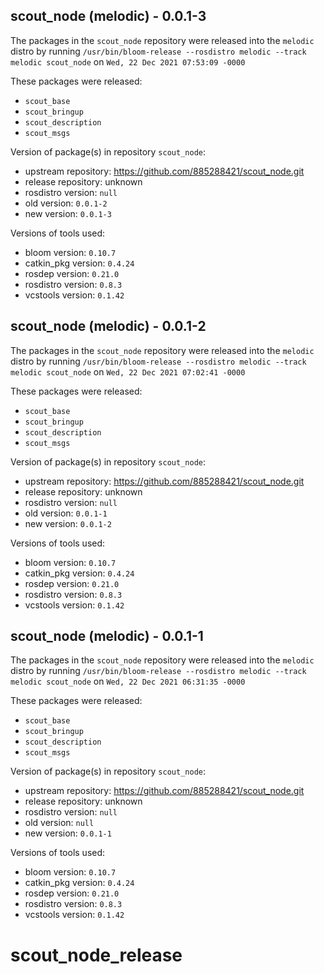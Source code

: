 ## scout_node (melodic) - 0.0.1-3

The packages in the `scout_node` repository were released into the `melodic` distro by running `/usr/bin/bloom-release --rosdistro melodic --track melodic scout_node` on `Wed, 22 Dec 2021 07:53:09 -0000`

These packages were released:
- `scout_base`
- `scout_bringup`
- `scout_description`
- `scout_msgs`

Version of package(s) in repository `scout_node`:

- upstream repository: https://github.com/885288421/scout_node.git
- release repository: unknown
- rosdistro version: `null`
- old version: `0.0.1-2`
- new version: `0.0.1-3`

Versions of tools used:

- bloom version: `0.10.7`
- catkin_pkg version: `0.4.24`
- rosdep version: `0.21.0`
- rosdistro version: `0.8.3`
- vcstools version: `0.1.42`


## scout_node (melodic) - 0.0.1-2

The packages in the `scout_node` repository were released into the `melodic` distro by running `/usr/bin/bloom-release --rosdistro melodic --track melodic scout_node` on `Wed, 22 Dec 2021 07:02:41 -0000`

These packages were released:
- `scout_base`
- `scout_bringup`
- `scout_description`
- `scout_msgs`

Version of package(s) in repository `scout_node`:

- upstream repository: https://github.com/885288421/scout_node.git
- release repository: unknown
- rosdistro version: `null`
- old version: `0.0.1-1`
- new version: `0.0.1-2`

Versions of tools used:

- bloom version: `0.10.7`
- catkin_pkg version: `0.4.24`
- rosdep version: `0.21.0`
- rosdistro version: `0.8.3`
- vcstools version: `0.1.42`


## scout_node (melodic) - 0.0.1-1

The packages in the `scout_node` repository were released into the `melodic` distro by running `/usr/bin/bloom-release --rosdistro melodic --track melodic scout_node` on `Wed, 22 Dec 2021 06:31:35 -0000`

These packages were released:
- `scout_base`
- `scout_bringup`
- `scout_description`
- `scout_msgs`

Version of package(s) in repository `scout_node`:

- upstream repository: https://github.com/885288421/scout_node.git
- release repository: unknown
- rosdistro version: `null`
- old version: `null`
- new version: `0.0.1-1`

Versions of tools used:

- bloom version: `0.10.7`
- catkin_pkg version: `0.4.24`
- rosdep version: `0.21.0`
- rosdistro version: `0.8.3`
- vcstools version: `0.1.42`


# scout_node_release